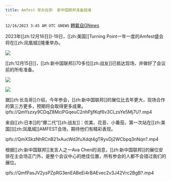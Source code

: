 ```yaml
---
title: Amfest 举办在即  新中国联邦准备就绪
---
```

`12/16/2023 3:45 AM UTC GNEWS` [轉載自GNews](https://gnews.org/articles/2115693)

2023年[[zh:12月16日]]-19日，[[zh:美国]]Turning Point一年一度的Amfest盛会将在[[zh:凤凰城]]隆重举办。

![](ipfs://QmSLwVs8E6bjNQVUMSSnCdnQJKZgiL4FpWPrALqjAXb9v8?.png)


[[zh:12月15日]]，[[zh:新中国联邦]]70多位[[zh:战友]]已抵达现场，并做好了会议前的所有准备。

![](ipfs://QmcMMJiZVcMFzSh6GiJ8htEQUAMPfgmyZJALVdHy3FefLc?.png)


![](ipfs://QmRXeuesM8rfBidJ7hTdqGiBQWgXxTRv5WpbiAwFjinQZn?.png)


据[[zh:长岛哥]]介绍，今年参会，[[zh:新中国联邦]]的展位比去年更大，现场合作的第三方更多，预期将会取得更多成果。
ipfs://QmYszxy9CDqZ8MciPGqeuC2nhPjjfKqf6v3CLzsYe5Mj7U?.mp4

来自[[zh:日本]]的“爆二代”[[zh:战友]]：优美、花音、小番茄，第一次站在[[zh:美国]][[zh:凤凰城]]AMFEST会场，期待他们有精彩表现。

ipfs://QmXSkzNhRCnB21xAucWd3fuXdqt4gTRyvDj2WCbpq3nNqn?.mp4

根据[[zh:新中国联邦]]发言人之一Ava Chen的消息，[[zh:新中国联邦]]的展位安排在主会场正门外，是整个会议中心的绝佳位置，所有参会的人都不会错过我们的展位。

ipfs://QmfPasJV2ysPZpRG3enEABeEi4rBAEvec2v3J42Vrc2BgB?.mp4
